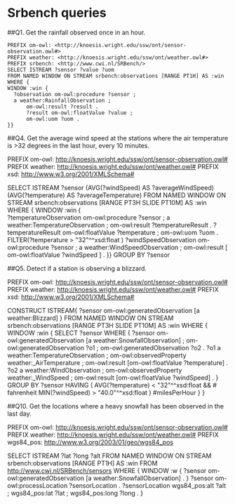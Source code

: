 Srbench queries
===============

##Q1. Get the rainfall observed once in an hour.

	PREFIX om-owl: <http://knoesis.wright.edu/ssw/ont/sensor-observation.owl#>
	PREFIX weather: <http://knoesis.wright.edu/ssw/ont/weather.owl#>
	PREFIX srbench: <http://www.cwi.nl/SRBench/>
	SELECT ISTREAM ?sensor ?value ?uom
	FROM NAMED WINDOW ON STREAM srbench:observations [RANGE PT1H] AS :win
	WHERE {
  	WINDOW :win { 
	  ?observation om-owl:procedure ?sensor ;
	  a weather:RainfallObservation ;
          om-owl:result ?result .
          ?result om-owl:floatValue ?value ;
          om-owl:uom ?uom .
	}}

##Q4. Get the average wind speed at the stations where the air temperature is >32 degrees in the last hour, every 10 minutes.

PREFIX om-owl: <http://knoesis.wright.edu/ssw/ont/sensor-observation.owl#>
PREFIX weather: <http://knoesis.wright.edu/ssw/ont/weather.owl#>
PREFIX xsd: <http://www.w3.org/2001/XMLSchema#>

SELECT ISTREAM ?sensor (AVG(?windSpeed) AS ?averageWindSpeed)
               (AVG(?temperature) AS ?averageTemperature)
FROM NAMED WINDOW ON STREAM srbench:observations [RANGE PT3H SLIDE PT10M] AS :win
WHERE { 
  WINDOW :win {    
  ?temperatureObservation om-owl:procedure ?sensor ;
                          a weather:TemperatureObservation ;
                          om-owl:result ?temperatureResult .
  ?temperatureResult om-owl:floatValue ?temperature ;
                     om-owl:uom ?uom .
  FILTER(?temperature > "32"^^xsd:float )
  ?windSpeedObservation om-owl:procedure ?sensor ;
                        a weather:WindSpeedObservation ;
                        om-owl:result [ om-owl:floatValue ?windSpeed ]  .
}}
GROUP BY ?sensor

##Q5. Detect if a station is observing a blizzard.

PREFIX om-owl: <http://knoesis.wright.edu/ssw/ont/sensor-observation.owl#>
PREFIX weather: <http://knoesis.wright.edu/ssw/ont/weather.owl#>
PREFIX xsd: <http://www.w3.org/2001/XMLSchema#>

CONSTRUCT ISTREAM{ ?sensor om-owl:generatedObservation [a weather:Blizzard] }
FROM NAMED WINDOW ON STREAM srbench:observations [RANGE PT3H SLIDE PT10M] AS :win
WHERE {
  WINDOW :win { 
    SELECT ?sensor
    WHERE {
      ?sensor om-owl:generatedObservation [a weather:SnowfallObservation] ;
              om-owl:generatedObservation ?o1 ;
              om-owl:generatedObservation ?o2 .
      ?o1 a weather:TemperatureObservation ;
          om-owl:observedProperty weather:_AirTemperature ;
          om-owl:result [om-owl:floatValue ?temperature] .
      ?o2 a weather:WindObservation ;
          om-owl:observedProperty weather:_WindSpeed ; 
          om-owl:result [om-owl:floatValue ?windSpeed] .
    }
    GROUP BY ?sensor
    HAVING ( AVG(?temperature) < "32"^^xsd:float  &&  # fahrenheit
             MIN(?windSpeed) > "40.0"^^xsd:float ) #milesPerHour
  }
}

##Q10. Get the locations where a heavy snowfall has been observed in the last day.

PREFIX om-owl: <http://knoesis.wright.edu/ssw/ont/sensor-observation.owl#>
PREFIX weather: <http://knoesis.wright.edu/ssw/ont/weather.owl#>
PREFIX wgs84_pos: <http://www.w3.org/2003/01/geo/wgs84_pos>

SELECT ISTREAM ?lat ?long ?alt
FROM NAMED WINDOW ON STREAM srbench:observations [RANGE PT1H] AS :win
FROM <http://www.cwi.nl/SRBench/sensors>
WHERE {
  WINDOW :w {
    ?sensor om-owl:generatedObservation [a weather:SnowfallObservation] .
  }
  ?sensor om-owl:processLocation ?sensorLocation .
  ?sensorLocation wgs84_pos:alt ?alt ;
                  wgs84_pos:lat ?lat ;
                  wgs84_pos:long ?long .
}
